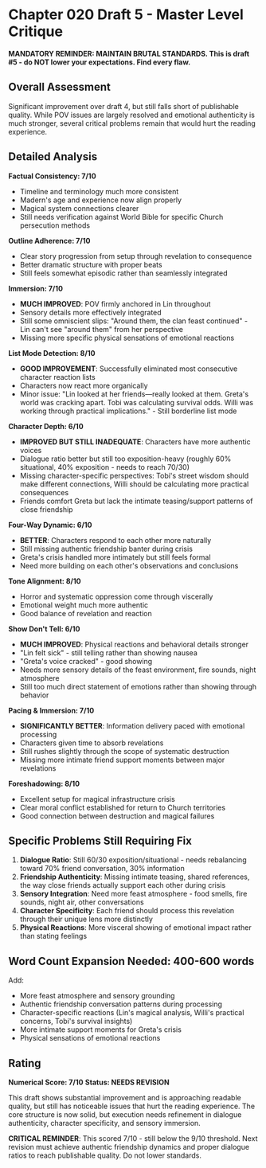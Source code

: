 # Chapter 020 Draft 5 - Master Level Critique

**MANDATORY REMINDER: MAINTAIN BRUTAL STANDARDS. This is draft #5 - do NOT lower your expectations. Find every flaw.**

## Overall Assessment

Significant improvement over draft 4, but still falls short of publishable quality. While POV issues are largely resolved and emotional authenticity is much stronger, several critical problems remain that would hurt the reading experience.

## Detailed Analysis

**Factual Consistency: 7/10**
- Timeline and terminology much more consistent
- Madern's age and experience now align properly
- Magical system connections clearer
- Still needs verification against World Bible for specific Church persecution methods

**Outline Adherence: 7/10**
- Clear story progression from setup through revelation to consequence
- Better dramatic structure with proper beats
- Still feels somewhat episodic rather than seamlessly integrated

**Immersion: 7/10**
- **MUCH IMPROVED**: POV firmly anchored in Lin throughout
- Sensory details more effectively integrated
- Still some omniscient slips: "Around them, the clan feast continued" - Lin can't see "around them" from her perspective
- Missing more specific physical sensations of emotional reactions

**List Mode Detection: 8/10**
- **GOOD IMPROVEMENT**: Successfully eliminated most consecutive character reaction lists
- Characters now react more organically
- Minor issue: "Lin looked at her friends—really looked at them. Greta's world was cracking apart. Tobi was calculating survival odds. Willi was working through practical implications." - Still borderline list mode

**Character Depth: 6/10**
- **IMPROVED BUT STILL INADEQUATE**: Characters have more authentic voices
- Dialogue ratio better but still too exposition-heavy (roughly 60% situational, 40% exposition - needs to reach 70/30)
- Missing character-specific perspectives: Tobi's street wisdom should make different connections, Willi should be calculating more practical consequences
- Friends comfort Greta but lack the intimate teasing/support patterns of close friendship

**Four-Way Dynamic: 6/10**
- **BETTER**: Characters respond to each other more naturally
- Still missing authentic friendship banter during crisis
- Greta's crisis handled more intimately but still feels formal
- Need more building on each other's observations and conclusions

**Tone Alignment: 8/10**
- Horror and systematic oppression come through viscerally
- Emotional weight much more authentic
- Good balance of revelation and reaction

**Show Don't Tell: 6/10**
- **MUCH IMPROVED**: Physical reactions and behavioral details stronger
- "Lin felt sick" - still telling rather than showing nausea
- "Greta's voice cracked" - good showing
- Needs more sensory details of the feast environment, fire sounds, night atmosphere
- Still too much direct statement of emotions rather than showing through behavior

**Pacing & Immersion: 7/10**
- **SIGNIFICANTLY BETTER**: Information delivery paced with emotional processing
- Characters given time to absorb revelations
- Still rushes slightly through the scope of systematic destruction
- Missing more intimate friend support moments between major revelations

**Foreshadowing: 8/10**
- Excellent setup for magical infrastructure crisis
- Clear moral conflict established for return to Church territories
- Good connection between destruction and magical failures

## Specific Problems Still Requiring Fix

1. **Dialogue Ratio**: Still 60/30 exposition/situational - needs rebalancing toward 70% friend conversation, 30% information
2. **Friendship Authenticity**: Missing intimate teasing, shared references, the way close friends actually support each other during crisis
3. **Sensory Integration**: Need more feast atmosphere - food smells, fire sounds, night air, other conversations
4. **Character Specificity**: Each friend should process this revelation through their unique lens more distinctly
5. **Physical Reactions**: More visceral showing of emotional impact rather than stating feelings

## Word Count Expansion Needed: 400-600 words

Add:
- More feast atmosphere and sensory grounding
- Authentic friendship conversation patterns during processing
- Character-specific reactions (Lin's magical analysis, Willi's practical concerns, Tobi's survival insights)
- More intimate support moments for Greta's crisis
- Physical sensations of emotional reactions

## Rating

**Numerical Score: 7/10**
**Status: NEEDS REVISION**

This draft shows substantial improvement and is approaching readable quality, but still has noticeable issues that hurt the reading experience. The core structure is now solid, but execution needs refinement in dialogue authenticity, character specificity, and sensory immersion.

**CRITICAL REMINDER**: This scored 7/10 - still below the 9/10 threshold. Next revision must achieve authentic friendship dynamics and proper dialogue ratios to reach publishable quality. Do not lower standards.
